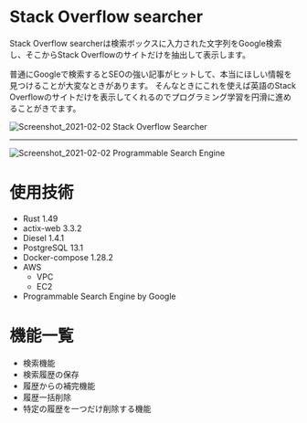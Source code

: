 # Stack Overflow searcher

Stack Overflow searcherは検索ボックスに入力された文字列をGoogle検索し、そこからStack Overflowのサイトだけを抽出して表示します。

普通にGoogleで検索するとSEOの強い記事がヒットして、本当にほしい情報を見つけることが大変なときがあります。
そんなときにこれを使えば英語のStack Overflowのサイトだけを表示してくれるのでプログラミング学習を円滑に進めることがきでます。

![Screenshot_2021-02-02 Stack Overflow Searcher](https://user-images.githubusercontent.com/66501033/106546800-52bef480-654f-11eb-9960-a57a4749a832.png)


--------------------------------------------------------------------------------------------------------------------------


![Screenshot_2021-02-02 Programmable Search Engine](https://user-images.githubusercontent.com/66501033/106545995-c3651180-654d-11eb-8bf5-7dd72a642b88.png)

# 使用技術
* Rust 1.49
* actix-web 3.3.2
* Diesel 1.4.1
* PostgreSQL 13.1
* Docker-compose 1.28.2
* AWS
    * VPC
    * EC2
* Programmable Search Engine by Google

# 機能一覧
* 検索機能
* 検索履歴の保存
* 履歴からの補完機能
* 履歴一括削除
* 特定の履歴を一つだけ削除する機能
